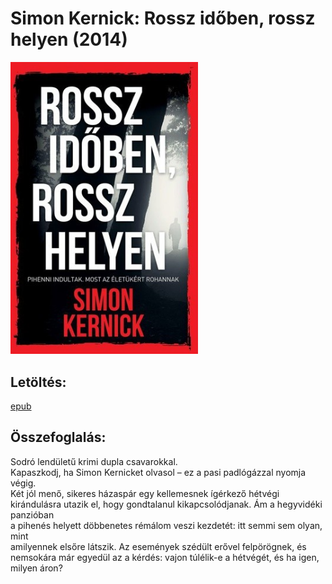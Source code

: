 # <a name="id_1006">Simon Kernick: Rossz időben, rossz helyen (2014)</a>
<img src="https://github.com/BercziSandor/calibre_lib/raw/main/Simon%20Kernick/Rossz%20idoben%2C%20rossz%20helyen%20%281006%29/cover.jpg" alt="cover" width="300"/>

## Letöltés:
[epub](https://github.com/BercziSandor/calibre_lib/raw/main/Simon%20Kernick/Rossz%20idoben%2C%20rossz%20helyen%20%281006%29/Rossz%20idoben%2C%20rossz%20helyen%20-%20Simon%20Kernick.epub)

## Összefoglalás:
<div>
<p>Sodró lendületű krimi dupla csavarokkal.<br>Kapaszkodj, ha Simon Kernicket olvasol – ez a pasi padlógázzal nyomja<br>végig. <br>Két jól menő, sikeres házaspár egy kellemesnek ígérkező hétvégi kirándulásra utazik el, hogy gondtalanul kikapcsolódjanak. Ám a hegyvidéki panzióban<br>a pihenés helyett döbbenetes rémálom veszi kezdetét: itt semmi sem olyan, mint<br>amilyennek elsőre látszik. Az események szédült erővel felpörögnek, és<br>nemsokára már egyedül az a kérdés: vajon túlélik-e a hétvégét, és ha igen,<br>milyen áron?</p></div>

